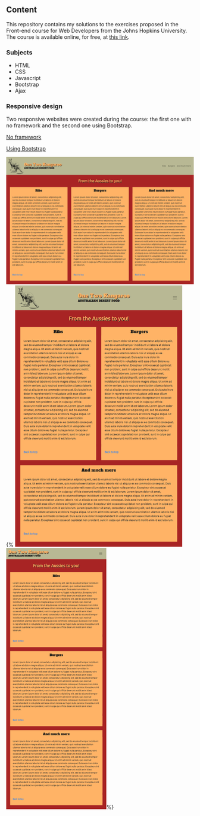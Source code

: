 ## Content
This repository contains my solutions to the exercises proposed in the Front-end course for Web Developers from the Johns Hopkins University. The course is available online, for free, at [this link](https://www.coursera.org/learn/html-css-javascript-for-web-developers?).

### Subjects
- HTML
- CSS
- Javascript
- Bootstrap
- Ajax

### Responsive design
Two responsive websites were created during the course: the first one with no framework and the second one using Bootstrap.

[No framework](https://breurlucas.github.io/Front-end-Coursera-JHU/module2-solutionJHU/)

[Using Bootstrap](https://breurlucas.github.io/Front-end-Coursera-JHU/module3-solutionJHU/)

![DesktopView](module3-solutionJHU/screen-capture/img1.png?raw=true)
{% <img src=https://github.com/breurlucas/Front-end-Coursera-JHU/blob/master/module3-solutionJHU/screen-capture/img2.png alt="TabletView" height="700" margin="50"/><img src=https://github.com/breurlucas/Front-end-Coursera-JHU/blob/master/module3-solutionJHU/screen-capture/img3.png alt="MobileView" height="700"/>%}
